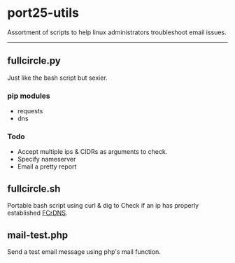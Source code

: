 # port25-utils

Assortment of scripts to help linux administrators troubleshoot email issues.

* * *

## fullcircle.py

Just like the bash script but sexier.  

### pip modules
- requests
- dns

### Todo
- Accept multiple ips & CIDRs as arguments to check. 
- Specify nameserver
- Email a pretty report

## fullcircle.sh

Portable bash script using curl & dig to Check if an ip has properly established [FCrDNS](http://en.wikipedia.org/wiki/Forward-confirmed_reverse_DNS "Forward-confirmed reverse DNS").

## mail-test.php

Send a test email message using php's mail function. 
